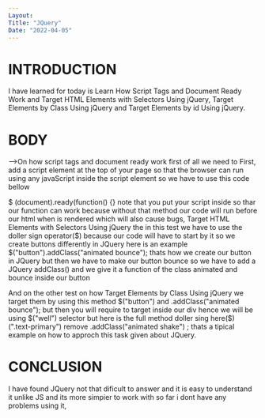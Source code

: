 ```yaml
---
Layout:
Title: "JQuery"
Date: "2022-04-05"
---
```


# INTRODUCTION

I have learned for today is Learn How Script Tags and Document Ready Work and Target HTML Elements with Selectors Using jQuery, Target Elements by Class Using jQuery and Target Elements by id Using jQuery.

# BODY 

-->On how script tags and document ready work first of all we need to First, add a script element at the top of your page so that the browser can run using any javaScript inside the script element so we have to use this code bellow

$ (document).ready(function() {} note that you put your script inside so thar our function can work because without that method our code will run before our html when is rendered which will also cause bugs,
Target HTML Elements with Selectors Using jQuery the in this test we have to use the doller sign operator($) because our code will have to start by it so we create buttons differently in JQuery here is an example 
$("button").addClass("animated bounce");
thats how we create our button in JQuery but then we have to make our button bounce so we have to add a JQuery addClass() and we give it a function of the class animated and bounce inside our button

And on the other test on how Target Elements by Class Using jQuery we target them by using  this method $("button") and .addClass("animated bounce"); but then you will require to target inside our div hence we will be using $("well") selector but here is the full method
doller sing here($) (".text-primary") remove .addClass("animated shake") ;
thats a tipical example on how to approch this task given about JQuery.

# CONCLUSION

I have found JQuery not that dificult to answer and it is easy to understand it unlike JS and its more simpier to work with so far i dont have any problems using it,
